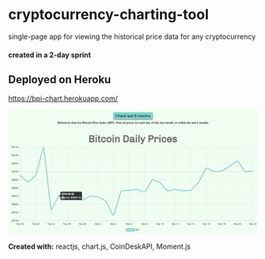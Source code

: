 # cryptocurrency-charting-tool

single-page app for viewing the historical price data for any cryptocurrency

#### created in a 2-day sprint

## Deployed on Heroku
https://bpi-chart.herokuapp.com/

![](/image/2019-03-23-10-49-41.png)

**Created with:** reactjs, chart.js, CoinDeskAPI, Moment.js
